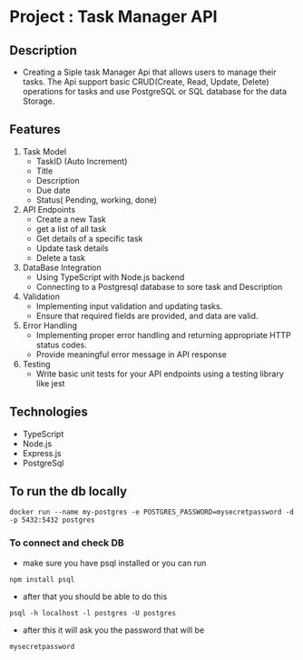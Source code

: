 # Project : Task Manager API

## Description
- Creating a Siple task Manager Api that allows users to manage their tasks. The Api support basic CRUD(Create, Read, Update, Delete) operations for tasks and use PostgreSQL or SQL database for the data Storage.

## Features 
1. Task Model
    - TaskID (Auto Increment)
    - Title 
    - Description
    - Due date
    - Status( Pending, working, done)
2. API Endpoints 
    - Create a new Task
    - get a list of all task
    - Get details of a specific task
    - Update task details
    - Delete a task
3. DataBase Integration
    - Using TypeScript with Node.js backend
    - Connecting to a Postgresql database to sore task and Description
4. Validation 
    - Implementing input validation and updating tasks.
    - Ensure that required fields are provided, and data are valid.
5. Error Handling
    - Implementing proper error handling and returning appropriate HTTP status codes.
    - Provide meaningful error message in API response
6. Testing
    - Write basic unit tests for your API endpoints using a testing library like jest

## Technologies 
- TypeScript
- Node.js 
- Express.js 
- PostgreSql

## To run the db locally 
```
docker run --name my-postgres -e POSTGRES_PASSWORD=mysecretpassword -d -p 5432:5432 postgres

```

### To connect and check DB
- make sure you have psql installed or you can run 
```
npm install psql
```
- after that you should be able to do this
```
psql -h localhost -l postgres -U postgres
```
- after this it will ask you the password that will be 
```
mysecretpassword
```  